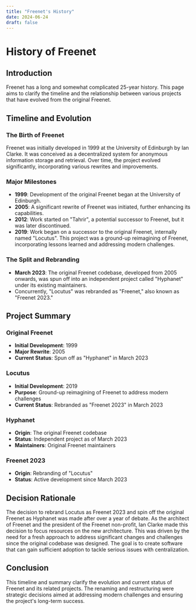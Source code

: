 ```yaml
---
title: "Freenet's History"
date: 2024-06-24
draft: false
---
```


# History of Freenet

## Introduction

Freenet has a long and somewhat complicated 25-year history. This page aims to clarify the timeline and the relationship between various projects that have evolved from the original Freenet.

## Timeline and Evolution

### The Birth of Freenet

Freenet was initially developed in 1999 at the University of Edinburgh by Ian Clarke. It was conceived as a decentralized system for anonymous information storage and retrieval. Over time, the project evolved significantly, incorporating various rewrites and improvements.

### Major Milestones

- **1999**: Development of the original Freenet began at the University of Edinburgh.
- **2005**: A significant rewrite of Freenet was initiated, further enhancing its capabilities.
- **2012**: Work started on "Tahrir", a potential successor to Freenet, but it was later discontinued.
- **2019**: Work began on a successor to the original Freenet, internally named "Locutus". This project was a ground-up reimagining of Freenet, incorporating lessons learned and addressing modern challenges.

### The Split and Rebranding

- **March 2023**: The original Freenet codebase, developed from 2005 onwards, was spun off into an independent project called "Hyphanet" under its existing maintainers.
- Concurrently, "Locutus" was rebranded as "Freenet," also known as "Freenet 2023."

## Project Summary

### Original Freenet

- **Initial Development**: 1999
- **Major Rewrite**: 2005
- **Current Status**: Spun off as "Hyphanet" in March 2023

### Locutus

- **Initial Development**: 2019
- **Purpose**: Ground-up reimagining of Freenet to address modern challenges
- **Current Status**: Rebranded as "Freenet 2023" in March 2023

### Hyphanet

- **Origin**: The original Freenet codebase
- **Status**: Independent project as of March 2023
- **Maintainers**: Original Freenet maintainers

### Freenet 2023

- **Origin**: Rebranding of "Locutus"
- **Status**: Active development since March 2023

## Decision Rationale

The decision to rebrand Locutus as Freenet 2023 and spin off the original Freenet as Hyphanet was
made after over a year of debate. As the architect of Freenet and the president of the Freenet
non-profit, Ian Clarke made this decision to focus resources on the new architecture. This was
driven by the need for a fresh approach to address significant changes and challenges since the
original codebase was designed. The goal is to create software that can gain sufficient adoption
to tackle serious issues with centralization.

## Conclusion

This timeline and summary clarify the evolution and current status of Freenet and its related
projects. The renaming and restructuring were strategic decisions aimed at addressing modern
challenges and ensuring the project's long-term success.
